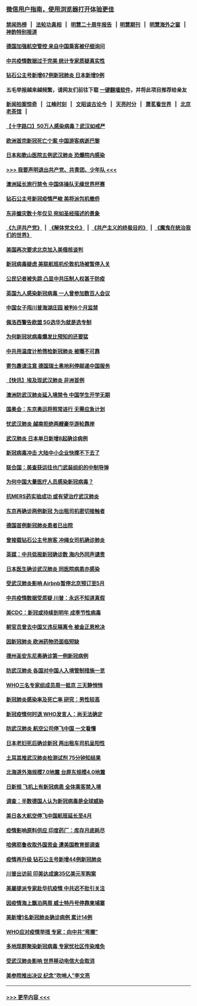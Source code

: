 ### [微信用户指南，使用浏览器打开体验更佳](https://github.com/gfw-breaker/banned-news1/blob/master/indexes/wechat-guide.md?t=0)
#### [禁闻热榜](热点新闻.md?t=0)  &nbsp;&nbsp;|&nbsp;&nbsp; [法轮功真相](https://github.com/gfw-breaker/truth/blob/master/README.md?t=0) &nbsp;&nbsp;|&nbsp;&nbsp; [明慧二十周年报告](https://github.com/gfw-breaker/mh-reports/blob/master/README.md?t=0) &nbsp;&nbsp;|&nbsp;&nbsp;[明慧期刊](https://github.com/gfw-breaker/mh-qikan) &nbsp;&nbsp;|&nbsp;&nbsp; [明慧海外之窗](https://github.com/gfw-breaker/mh-news/blob/master/README.md?t=0) &nbsp;&nbsp;|&nbsp;&nbsp; [神韵特别报道](https://github.com/gfw-breaker/mh-news/blob/master/shenyun.md?t=0)
#### [德国加强航空管控 来自中国乘客被仔细询问](../pages/nsc418/n11871572.md?t=02160202) 
#### [中共疫情数据过于完美 统计专家质疑真实性](../pages/nsc418/n11870197.md?t=02160202) 
#### [钻石公主号新增67例新冠肺炎 日本新增9例](../pages/nsc418/n11871311.md?t=02160202) 
#### 五毛举报越来越频繁，请网友们前往下载 [一键翻墙软件](https://github.com/gfw-breaker/ssr-accounts)，并将此项目推荐给亲友
#### [新闻拍案惊奇](https://github.com/gfw-breaker/banned-news1/blob/master/pages/link4.md) &nbsp;&nbsp;|&nbsp;&nbsp; [江峰时刻](https://github.com/gfw-breaker/banned-news1/blob/master/pages/link4.md) &nbsp;&nbsp;|&nbsp;&nbsp; [文昭谈古论今](https://github.com/gfw-breaker/banned-news1/blob/master/pages/link4.md) &nbsp;&nbsp;|&nbsp;&nbsp; [天亮时分](https://github.com/gfw-breaker/banned-news1/blob/master/pages/link4.md) &nbsp;&nbsp;|&nbsp;&nbsp; [萧茗看世界](https://github.com/gfw-breaker/banned-news1/blob/master/pages/link4.md) &nbsp;&nbsp;|&nbsp;&nbsp; [北京老茶馆](https://github.com/gfw-breaker/banned-news1/blob/master/pages/link4.md) &nbsp;&nbsp;|&nbsp;&nbsp; 
#### [【十字路口】50万人感染病毒？武汉如戒严](../pages/nsc418/n11870405.md?t=02160202) 
#### [欧洲首宗新冠死亡个案 中国游客病逝巴黎](../pages/nsc418/n11871247.md?t=02160202) 
#### [日本和歌山医院五例武汉肺炎 恐爆院内感染](../pages/nsc418/n11871128.md?t=02160202) 
#### [>>> 我要声明退出共产党、共青团、少年队 <<<](https://github.com/begood0513/goodnews/blob/master/quit/letter.md) 
#### [澳洲延长旅行禁令 中国体操队无缘世界杯赛](../pages/nsc418/n11870446.md?t=02160202) 
#### [钻石公主号新冠疫情严峻 美将派包机撤侨](../pages/nsc418/n11870505.md?t=02160202) 
#### [东非蝗灾数十年仅见 宛如圣经描述的景象](../pages/nsc418/n11870398.md?t=02160202) 
#### [《九评共产党》](https://github.com/begood0513/9ping.md/blob/master/README.md) &nbsp;|&nbsp; [《解体党文化》](../../../../jtdwh.md/blob/master/README.md)  &nbsp;|&nbsp; [《共产主义的终极目的》](../../../../gczydzjmd.md/blob/master/README.md) &nbsp;|&nbsp; [《魔鬼在统治我们的世界》](../../../../mgztzwmdsj.md/blob/master/README.md) 
#### [美国再次要求北京加入美俄核谈判](../pages/nsc418/n11870138.md?t=02160202) 
#### [新冠病毒疑虑 美联航班机伦敦机场被暂停入关](../pages/nsc418/n11870015.md?t=02160202) 
#### [公民记者被失踪 凸显中共压制人权甚于防疫](../pages/nsc418/n11870042.md?t=02160202) 
#### [英国九人感染新冠病毒 一人曾参加数百人会议](../pages/nsc418/n11869987.md?t=02160202) 
#### [中国女子闯川普海湖庄园 被判6个月监禁](../pages/nsc418/n11869919.md?t=02160202) 
#### [佩洛西警告欧盟 5G选华为就是选专制](../pages/nsc418/n11869898.md?t=02160202) 
#### [为何新冠状病毒爆发比预知的还要猛](../pages/nsc418/n11869828.md?t=02160202) 
#### [中共用温度计枪筛检新冠肺炎 被曝不可靠](../pages/nsc418/n11869707.md?t=02160202) 
#### [寄包裹请注意 德国瑞士奥地利停邮递中国服务](../pages/nsc418/n11869727.md?t=02160202) 
#### [【快讯】埃及现武汉肺炎 非洲首例](../pages/nsc418/n11869766.md?t=02160202) 
#### [澳洲防武汉肺炎延入境禁令 中国学生开学无期](../pages/nsc418/n11869546.md?t=02160202) 
#### [国奥会：东京奥运将照常进行 无需应急计划](../pages/nsc418/n11869422.md?t=02160202) 
#### [忧武汉肺炎 越南拒绝两艘豪华游轮靠岸](../pages/nsc418/n11867444.md?t=02160202) 
#### [武汉肺炎 日本单日新增8起确诊病例](../pages/nsc418/n11869272.md?t=02160202) 
#### [新冠病毒冲击 大陆中小企业快撑不下去了](../pages/nsc418/n11869259.md?t=02160202) 
#### [联合国：美查获运往也门武装组织的中制导弹](../pages/nsc418/n11868677.md?t=02160202) 
#### [为何中国大量医疗人员感染新冠病毒？](../pages/nsc418/n11869001.md?t=02160202) 
#### [抗MERS药实验成功 或有望治疗武汉肺炎](../pages/nsc418/n11868912.md?t=02160202) 
#### [东京再确诊两例新冠 为出租司机密切接触者](../pages/nsc418/n11868770.md?t=02160202) 
#### [德国首例新冠肺炎患者已出院](../pages/nsc418/n11868714.md?t=02160202) 
#### [曾接载钻石公主号旅客 冲绳女司机确诊肺炎](../pages/nsc418/n11868610.md?t=02160202) 
#### [英媒：中共低报新冠确诊数 海内外同声谴责](../pages/nsc418/n11867421.md?t=02160202) 
#### [日本医生确诊武汉肺炎 同医院病患亦感染](../pages/nsc418/n11867779.md?t=02160202) 
#### [受武汉肺炎影响 Airbnb暂停北京预订至5月](../pages/nsc418/n11867428.md?t=02160202) 
#### [中共疫情数据受质疑 川普：永远不知道真假](../pages/nsc418/n11867195.md?t=02160202) 
#### [美CDC：新冠或持续到明年 成季节性病毒](../pages/nsc418/n11867279.md?t=02160202) 
#### [朝官员曾去中国又违反隔离令 被金正恩枪决](../pages/nsc418/n11867087.md?t=02160202) 
#### [因新冠肺炎 欧洲药物恐面临短缺](../pages/nsc418/n11867036.md?t=02160202) 
#### [德州圣安东尼奥确诊第一例新冠病例](../pages/nsc418/n11867194.md?t=02160202) 
#### [防武汉肺炎 各国对中国人入境管制措施一览](../pages/nsc418/n11838726.md?t=02160202) 
#### [WHO三名专家组成员周一抵京 三天静悄悄](../pages/nsc418/n11866947.md?t=02160202) 
#### [新冠肺炎感染率及死亡率 研究：男性较高](../pages/nsc418/n11866956.md?t=02160202) 
#### [新冠疫情何时退 WHO发言人：尚无法确定](../pages/nsc418/n11866864.md?t=02160202) 
#### [防武汉肺炎 航空公司停飞中国 一文看懂](../pages/nsc418/n11866800.md?t=02160202) 
#### [日本老妇死后确诊新冠 两出租车司机呈阳性](../pages/nsc418/n11866755.md?t=02160202) 
#### [土耳其推武汉肺炎检测试剂 75分钟知结果](../pages/nsc418/n11866520.md?t=02160202) 
#### [北海道外海规模7.0地震 台屏东规模4.0地震](../pages/nsc418/n11866262.md?t=02160202) 
#### [日新规 飞机上有新冠病患 全体乘客禁入境](../pages/nsc418/n11866233.md?t=02160202) 
#### [调查：半数德国人认为新冠病毒是全球威胁](../pages/nsc418/n11866687.md?t=02160202) 
#### [美日各大航空停飞中国航班延长至4月](../pages/nsc418/n11865980.md?t=02160202) 
#### [疫情影响原料供应 印度药厂：库存月底耗尽](../pages/nsc418/n11865151.md?t=02160202) 
#### [哈佛耶鲁收取外国资金 遭美国教育部调查](../pages/nsc418/n11864950.md?t=02160202) 
#### [疫情再升级 钻石公主号新增44例新冠肺炎](../pages/nsc418/n11865033.md?t=02160202) 
#### [川普出访前 印美达成逾35亿美元军购案](../pages/nsc418/n11865444.md?t=02160202) 
#### [美屡提派专家赴华抗疫情 中共迟不批引关注](../pages/nsc418/n11864719.md?t=02160202) 
#### [因疫情海上飘泊两周 威士特丹号停靠柬埔寨](../pages/nsc418/n11865007.md?t=02160202) 
#### [美新增1名新冠肺炎确诊病例 累计14例](../pages/nsc418/n11864893.md?t=02160202) 
#### [WHO应对疫情举措 专家：向中共“弯腰”](../pages/nsc418/n11864727.md?t=02160202) 
#### [多地现群聚染新冠病毒 专家忧社区传染难免](../pages/nsc418/n11864715.md?t=02160202) 
#### [受武汉肺炎影响 世界移动电信大会取消](../pages/nsc418/n11864629.md?t=02160202) 
#### [美参院推出决议 纪念“吹哨人”李文亮](../pages/nsc418/n11863852.md?t=02160202) 

----
#### [ >>> 更早内容 <<< ](../indexes/nsc418-earlier.md)
